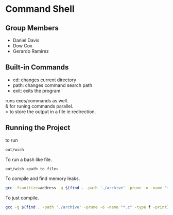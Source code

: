 # Command Shell 

## Group Members
 - Daniel Davis
 - Dow Cox
 - Gerardo Ramirez

## Built-in Commands
 - cd: changes current directory
 - path: changes command search path
 - exit: exits the program

runs exes/commands as well.  
& for runing commands parallel.  
\> to store the output in a file ie redirection.  
## Running the Project
to run  
```bash
out/wish
```
To run a bash like file.  
```bash
out/wish <path to file>
```
To compile and find memory leaks.  
```bash
gcc -fsanitize=address -g $(find . -path './archive' -prune -o -name "*.c" -type f -print) -o out/wish
```
To just compile.  
```bash
gcc -g $(find . -path './archive' -prune -o -name "*.c" -type f -print) -o out/wish
```
